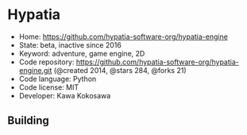 # Hypatia

- Home: https://github.com/hypatia-software-org/hypatia-engine
- State: beta, inactive since 2016
- Keyword: adventure, game engine, 2D
- Code repository: https://github.com/hypatia-software-org/hypatia-engine.git (@created 2014, @stars 284, @forks 21)
- Code language: Python
- Code license: MIT
- Developer: Kawa Kokosawa

## Building
